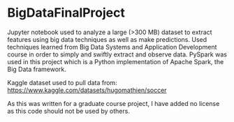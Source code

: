 # BigDataFinalProject
Jupyter notebook used to analyze a large (>300 MB) dataset to extract features using big data techniques as well as make predictions.
Used techniques learned from Big Data Systems and Application Development course in order to simply and swiftly extract and observe data.
PySpark was used in this project which is a Python implementation of Apache Spark, the Big Data framework.

Kaggle dataset used to pull data from: https://www.kaggle.com/datasets/hugomathien/soccer

As this was written for a graduate course project, I have added no license as this code should not be used by others.
